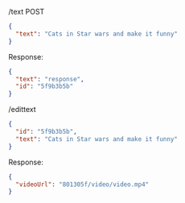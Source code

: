 /text POST

```json
{
  "text": "Cats in Star wars and make it funny"
}
```

Response:

```json
{
  "text": "response",
  "id": "5f9b3b5b"
}
```

/edittext

```json
{
  "id": "5f9b3b5b",
  "text": "Cats in Star wars and make it funny"
}
```

Response:

```json
{
  "videoUrl": "801305f/video/video.mp4"
}
```
